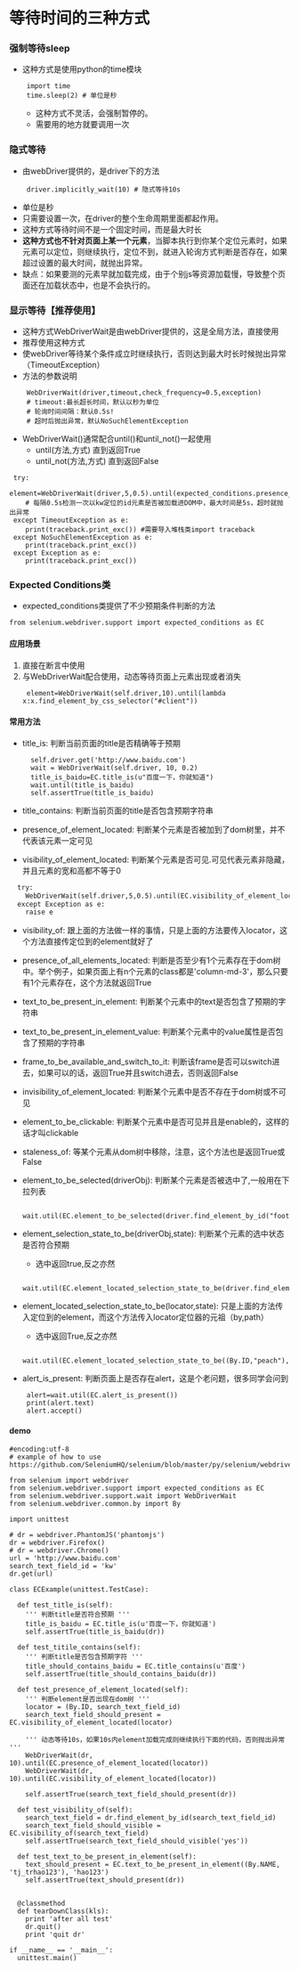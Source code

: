 # 等待时间的三种方式
### 强制等待sleep
* 这种方式是使用python的time模块
  ```
   import time
   time.sleep(2) # 单位是秒
  ```
  * 这种方式不灵活，会强制暂停的。
  * 需要用的地方就要调用一次

### 隐式等待
* 由webDriver提供的，是driver下的方法
  ```
   driver.implicitly_wait(10) # 隐式等待10s

  ```
* 单位是秒
* 只需要设置一次，在driver的整个生命周期里面都起作用。
* 这种方式等待时间不是一个固定时间，而是最大时长
* **这种方式也不针对页面上某一个元素**，当脚本执行到你某个定位元素时，如果元素可以定位，则继续执行，定位不到，就进入轮询方式判断是否存在，如果超过设置的最大时间，就抛出异常。
* 缺点：如果要测的元素早就加载完成，由于个别js等资源加载慢，导致整个页面还在加载状态中，也是不会执行的。
  
### 显示等待【推荐使用】
* 这种方式WebDriverWait是由webDriver提供的，这是全局方法，直接使用
* 推荐使用这种方式
* 使webDriver等待某个条件成立时继续执行，否则达到最大时长时候抛出异常（TimeoutException）
* 方法的参数说明
  ```
   WebDriverWait(driver,timeout,check_frequency=0.5,exception)
   # timeout:最长超长时间，默认以秒为单位
   # 轮询时间间隔：默认0.5s!
   # 超时后抛出异常，默认NoSuchElementException
  ```
* WebDriverWait()通常配合until()和until_not()一起使用
  * until(方法,方式) 直到返回True
  * until_not(方法,方式) 直到返回False
```
 try:
	element=WebDriverWait(driver,5,0.5).until(expected_conditions.presence_of_element_located(By.ID,"kw"))
    # 每隔0.5s检测一次以kw定位的id元素是否被加载进DOM中，最大时间是5s，超时就抛出异常
 except TimeoutException as e:
    print(traceback.print_exc()) #需要导入堆栈类import traceback
 except NoSuchElementException as e:
    print(traceback.print_exc())
 except Exception as e:
    print(traceback.print_exc()) 
```

### Expected Conditions类
* expected_conditions类提供了不少预期条件判断的方法
```
from selenium.webdriver.support import expected_conditions as EC
```
#### 应用场景
1. 直接在断言中使用
2. 与WebDriverWait配合使用，动态等待页面上元素出现或者消失
   ```
    element=WebDriverWait(self.driver,10).until(lambda x:x.find_element_by_css_selector("#client"))
   ```

#### 常用方法
* title_is: 判断当前页面的title是否精确等于预期
  ```
    self.driver.get('http://www.baidu.com')
    wait = WebDriverWait(self.driver, 10, 0.2)
    title_is_baidu=EC.title_is(u"百度一下，你就知道")
	wait.until(title_is_baidu)
	self.assertTrue(title_is_baidu)
  ```

* title_contains: 判断当前页面的title是否包含预期字符串

* presence_of_element_located: 判断某个元素是否被加到了dom树里，并不代表该元素一定可见

* visibility_of_element_located: 判断某个元素是否可见.可见代表元素非隐藏，并且元素的宽和高都不等于0
 ```html
   try:
     WebDriverWait(self.driver,5,0.5).until(EC.visibility_of_element_located(By.ID,"kw"))
   except Exception as e:
     raise e  

 ```

* visibility_of: 跟上面的方法做一样的事情，只是上面的方法要传入locator，这个方法直接传定位到的element就好了

* presence_of_all_elements_located: 判断是否至少有1个元素存在于dom树中。举个例子，如果页面上有n个元素的class都是'column-md-3'，那么只要有1个元素存在，这个方法就返回True

* text_to_be_present_in_element: 判断某个元素中的text是否包含了预期的字符串

* text_to_be_present_in_element_value: 判断某个元素中的value属性是否包含了预期的字符串

* frame_to_be_available_and_switch_to_it: 判断该frame是否可以switch进去，如果可以的话，返回True并且switch进去，否则返回False

* invisibility_of_element_located: 判断某个元素中是否不存在于dom树或不可见

* element_to_be_clickable: 判断某个元素中是否可见并且是enable的，这样的话才叫clickable

* staleness_of: 等某个元素从dom树中移除，注意，这个方法也是返回True或False

* element_to_be_selected(driverObj): 判断某个元素是否被选中了,一般用在下拉列表
  ```
   wait.util(EC.element_to_be_selected(driver.find_element_by_id("football")))
  ```

* element_selection_state_to_be(driverObj,state): 判断某个元素的选中状态是否符合预期
   * 选中返回true,反之亦然
  ```
    wait.util(EC.element_located_selection_state_to_be(driver.find_element_by_id("football"),True))
  ```
* element_located_selection_state_to_be(locator,state): 只是上面的方法传入定位到的element，而这个方法传入locator定位器的元祖（by,path）
   * 选中返回True,反之亦然
  ```
    wait.util(EC.element_located_selection_state_to_be((By.ID,"peach"),True))
  ```

* alert_is_present: 判断页面上是否存在alert，这是个老问题，很多同学会问到
  ```
   alert=wait.util(EC.alert_is_present())
   print(alert.text)
   alert.accept()
  ```

#### demo
```
#encoding:utf-8
# example of how to use https://github.com/SeleniumHQ/selenium/blob/master/py/selenium/webdriver/support/expected_conditions.py
 
from selenium import webdriver
from selenium.webdriver.support import expected_conditions as EC
from selenium.webdriver.support.wait import WebDriverWait
from selenium.webdriver.common.by import By
 
import unittest
 
# dr = webdriver.PhantomJS('phantomjs')
dr = webdriver.Firefox()
# dr = webdriver.Chrome()
url = 'http://www.baidu.com'
search_text_field_id = 'kw'
dr.get(url)
 
class ECExample(unittest.TestCase):
 
  def test_title_is(self):
    ''' 判断title是否符合预期 '''
    title_is_baidu = EC.title_is(u'百度一下，你就知道')
    self.assertTrue(title_is_baidu(dr))
 
  def test_titile_contains(self):
    ''' 判断title是否包含预期字符 '''
    title_should_contains_baidu = EC.title_contains(u'百度')
    self.assertTrue(title_should_contains_baidu(dr))
 
  def test_presence_of_element_located(self):
    ''' 判断element是否出现在dom树 '''
    locator = (By.ID, search_text_field_id)
    search_text_field_should_present = EC.visibility_of_element_located(locator)
 
    ''' 动态等待10s，如果10s内element加载完成则继续执行下面的代码，否则抛出异常 '''
    WebDriverWait(dr, 10).until(EC.presence_of_element_located(locator))
    WebDriverWait(dr, 10).until(EC.visibility_of_element_located(locator))
 
    self.assertTrue(search_text_field_should_present(dr))
 
  def test_visibility_of(self):
    search_text_field = dr.find_element_by_id(search_text_field_id)
    search_text_field_should_visible = EC.visibility_of(search_text_field)
    self.assertTrue(search_text_field_should_visible('yes'))
 
  def test_text_to_be_present_in_element(self):
    text_should_present = EC.text_to_be_present_in_element((By.NAME, 'tj_trhao123'), 'hao123')
    self.assertTrue(text_should_present(dr))
 
 
  @classmethod
  def tearDownClass(kls):
    print 'after all test'
    dr.quit()
    print 'quit dr'
 
if __name__ == '__main__':
  unittest.main()
``` 
